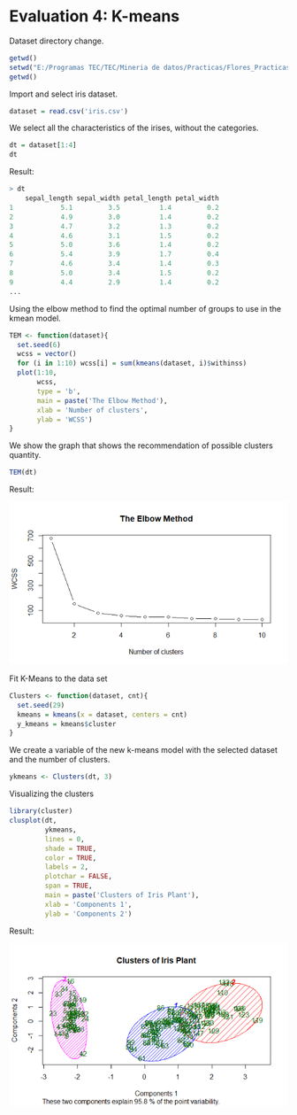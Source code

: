 # Evaluation 4: K-means

Dataset directory change.

```r
getwd()
setwd("E:/Programas TEC/TEC/Mineria de datos/Practicas/Flores_Practicas/Unit_4/iris-master")
getwd()
```

Import and select iris dataset.

```r
dataset = read.csv('iris.csv')
```

We select all the characteristics of the irises, without the categories.

```r
dt = dataset[1:4]
dt
```

Result:

```r
> dt
    sepal_length sepal_width petal_length petal_width
1            5.1         3.5          1.4         0.2
2            4.9         3.0          1.4         0.2
3            4.7         3.2          1.3         0.2
4            4.6         3.1          1.5         0.2
5            5.0         3.6          1.4         0.2
6            5.4         3.9          1.7         0.4
7            4.6         3.4          1.4         0.3
8            5.0         3.4          1.5         0.2
9            4.4         2.9          1.4         0.2
...
```

Using the elbow method to find the optimal number of groups to use in the kmean model.

```r
TEM <- function(dataset){
  set.seed(6)
  wcss = vector()
  for (i in 1:10) wcss[i] = sum(kmeans(dataset, i)$withinss)
  plot(1:10,
       wcss,
       type = 'b',
       main = paste('The Elbow Method'),
       xlab = 'Number of clusters',
       ylab = 'WCSS')
}
```

We show the graph that shows the recommendation of possible clusters quantity.

```r
TEM(dt)
```

Result:

![Elbow](../img/Elbow.png)

Fit K-Means to the data set

```r
Clusters <- function(dataset, cnt){
  set.seed(29)
  kmeans = kmeans(x = dataset, centers = cnt)
  y_kmeans = kmeans$cluster
}
```

We create a variable of the new k-means model with the selected dataset and the number of clusters.

```r
ykmeans <- Clusters(dt, 3)
```

Visualizing the clusters

```r
library(cluster)
clusplot(dt,
         ykmeans,
         lines = 0,
         shade = TRUE,
         color = TRUE,
         labels = 2,
         plotchar = FALSE,
         span = TRUE,
         main = paste('Clusters of Iris Plant'),
         xlab = 'Components 1',
         ylab = 'Components 2')
```

Result:

![kmeans](../img/kmean_iris.png)
